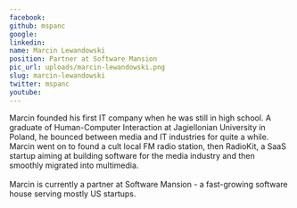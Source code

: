 ```yaml
---
facebook: 
github: mspanc
google: 
linkedin: 
name: Marcin Lewandowski
position: Partner at Software Mansion
pic_url: uploads/marcin-lewandowski.png
slug: marcin-lewandowski
twitter: mspanc
youtube: 
---
```

<p>Marcin founded his first IT company when he was still in high school. A graduate of Human-Computer Interaction at Jagiellonian University in Poland, he bounced between media and IT industries for quite a while. Marcin went on to found a cult local FM radio station, then RadioKit, a SaaS startup aiming at building software for the media industry and then smoothly migrated into multimedia.<br />
<br />
Marcin is currently a partner at Software Mansion - a fast-growing software house serving mostly US startups.</p>
